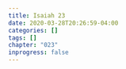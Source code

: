 ```yaml
---
title: Isaiah 23
date: 2020-03-28T20:26:59-04:00
categories: []
tags: []
chapter: "023"
inprogress: false
---
```


